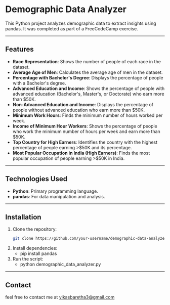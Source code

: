 # Demographic Data Analyzer

This Python project analyzes demographic data to extract insights using pandas. It was completed as part of a FreeCodeCamp exercise.

---

## Features

- **Race Representation**: Shows the number of people of each race in the dataset.
- **Average Age of Men**: Calculates the average age of men in the dataset.
- **Percentage with Bachelor's Degree**: Displays the percentage of people with a Bachelor's degree.
- **Advanced Education and Income**: Shows the percentage of people with advanced education (Bachelor's, Master's, or Doctorate) who earn more than $50K.
- **Non-Advanced Education and Income**: Displays the percentage of people without advanced education who earn more than $50K.
- **Minimum Work Hours**: Finds the minimum number of hours worked per week.
- **Income of Minimum Hour Workers**: Shows the percentage of people who work the minimum number of hours per week and earn more than $50K.
- **Top Country for High Earners**: Identifies the country with the highest percentage of people earning >$50K and its percentage.
- **Most Popular Occupation in India (High Earners)**: Finds the most popular occupation of people earning >$50K in India.

---

## Technologies Used

- **Python**: Primary programming language.
- **pandas**: For data manipulation and analysis.

---

## Installation

1. Clone the repository:
   ```bash
   git clone https://github.com/your-username/demographic-data-analyzer.git
2. Install dependencies:
   - pip install pandas
3. Run the script:
   - python demographic_data_analyzer.py

---

## Contact

  feel free to contact me at vikasbaretha3@gmail.com
